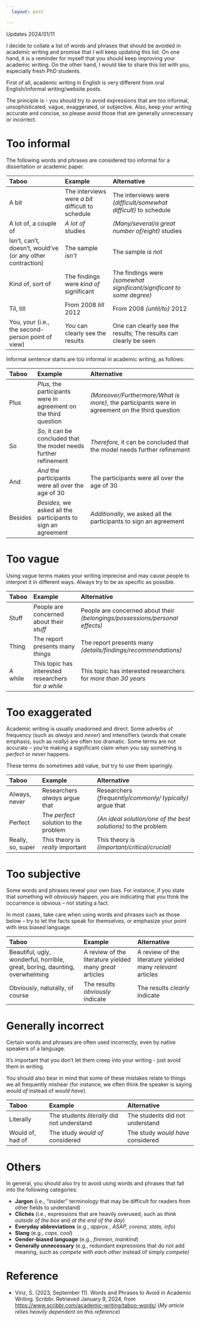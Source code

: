 ```yaml
---
  layout: post

---
```


Updates 2024/01/11

I decide to collate a list of words and phrases that should be avoided in academic writing and promise that I will keep updating this list. On one hand, it is a reminder for myself that you should keep improving your academic writing. On the other hand, I would like to share this list with you, especially fresh PhD students.

First of all, academic writing in English is very different from oral English/informal writing/website posts.

The principle is - you should try to avoid expressions that are too informal, unsophisticated, vague, exaggerated, or subjective. Also, keep your writing accurate and concise, so please avoid those that are generally unnecessary or incorrect.

# Too informal

The following words and phrases are considered too informal for a dissertation or academic paper.

| **Taboo**                                                  | **Example**                                       | **Alternative**                                              |
| :--------------------------------------------------------- | :------------------------------------------------ | :----------------------------------------------------------- |
| A bit                                                      | The interviews were *a bit* difficult to schedule | The interviews were *(difficult/somewhat difficult)* to schedule |
| A lot of, a couple of                                      | *A lot of* studies                                | *(Many/several/a great number of/eight)* studies             |
| Isn’t, can’t, doesn’t, would’ve (or any other contraction) | The sample *isn’t*                                | The sample *is not*                                          |
| Kind of, sort of                                           | The findings were *kind of* significant           | The findings were *(somewhat significant/significant to some degree)* |
| Til, till                                                  | From 2008 *till* 2012                             | From 2008 *(until/to)* 2012                                  |
| You, your (i.e., the second-person point of view)          | *You* can clearly see the results                 | One can clearly see the results; The results can clearly be seen |

Informal sentence starts are too informal in academic writing, as follows:

| **Taboo** | **Example**                                                  | **Alternative**                                              |
| :-------- | :----------------------------------------------------------- | :----------------------------------------------------------- |
| Plus      | *Plus,* the participants were in agreement on the third question | *(Moreover/Furthermore/What is more)*, the participants were in agreement on the third question |
| So        | *So,* it can be concluded that the model needs further refinement | *Therefore,* it can be concluded that the model needs further refinement |
| And       | *And* the participants were all over the age of 30           | The participants were all over the age of 30                 |
| Besides   | *Besides,* we asked all the participants to sign an agreement | *Additionally*, we asked all the participants to sign an agreement |

# Too vague

Using vague terms makes your writing imprecise and may cause people to interpret it in different ways. Always try to be as specific as possible.

| **Taboo** | **Example**                                         | **Alternative**                                              |
| :-------- | :-------------------------------------------------- | :----------------------------------------------------------- |
| Stuff     | People are concerned about their *stuff*            | People are concerned about their *(belongings/possessions/personal effects)* |
| Thing     | The report presents many *things*                   | The report presents many *(details/findings/recommendations)* |
| A while   | This topic has interested researchers for *a while* | This topic has interested researchers for *more than 30 years* |

# Too exaggerated

Academic writing is usually unadorned and direct. Some adverbs of frequency (such as *always* and *never*) and intensifiers (words that create emphasis, such as *really*) are often too dramatic. Some terms are not accurate – you’re making a significant claim when you say something is *perfect* or *never* happens.

These terms do sometimes add value, but try to use them sparingly.

| **Taboo**         | **Example**                           | **Alternative**                                              |
| :---------------- | :------------------------------------ | :----------------------------------------------------------- |
| Always, never     | Researchers *always* argue that       | Researchers *(frequently/commonly/ typically)* argue that    |
| Perfect           | The *perfect* solution to the problem | *(An ideal solution/one of the best solutions)* to the problem |
| Really, so, super | This theory is *really* important     | This theory is *(important/critical/crucial)*                |

# Too subjective

Some words and phrases reveal your own bias. For instance, if you state that something will *obviously* happen, you are indicating that you think the occurrence is obvious – not stating a fact.

In most cases, take care when using words and phrases such as those below – try to let the facts speak for themselves, or emphasize your point with less biased language.

| **Taboo**                                                    | **Example**                                              | **Alternative**                                             |
| :----------------------------------------------------------- | :------------------------------------------------------- | :---------------------------------------------------------- |
| Beautiful, ugly, wonderful, horrible, great, boring, daunting, overwhelming | A review of the literature yielded many *great* articles | A review of the literature yielded many *relevant* articles |
| Obviously, naturally, of course                              | The results *obviously* indicate                         | The results *clearly* indicate                              |

# Generally incorrect

Certain words and phrases are often used incorrectly, even by native speakers of a language. 

It’s important that you don’t let them creep into your writing - just avoid them in writing.

You should also bear in mind that some of these mistakes relate to things we all frequently mishear (for instance, we often think the speaker is saying *would of* instead of *would have*).

| **Taboo**        | **Example**                                 | **Alternative**                   |
| :--------------- | :------------------------------------------ | :-------------------------------- |
| Literally        | The students *literally* did not understand | The students did not understand   |
| Would of, had of | The study *would of* considered             | The study *would have* considered |

# Others

In general, you should also try to avoid using words and phrases that fall into the following categories:

- **Jargon** (i.e., “insider” terminology that may be difficult for readers from other fields to understand)
- **Clichés** (i.e., expressions that are heavily overused, such as *think outside of the box* and *at the end of the day*)
- **Everyday abbreviations** (e.g., *approx.*, *ASAP, corona, stats, info*)
- **Slang** (e.g., *cops*, *cool*)
- **Gender-biased language** (e.g., *firemen*, *mankind*)
- **Generally unnecessary** (e.g., redundant expressions that do not add meaning, such as *compete with each other* instead of simply *compete)*

# Reference

- Vinz, S. (2023, September 11). Words and Phrases to Avoid in Academic Writing. Scribbr. Retrieved January 9, 2024, from https://www.scribbr.com/academic-writing/taboo-words/ (*My article relies heavily dependent on this reference*)